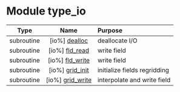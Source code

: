 # Module type_io

| Type | Name | Purpose |
| :--: | :--: | :---------- |
| subroutine | [io%] [dealloc](https://github.com/benjaminmenetrier/bump/tree/master/src/type_io.F90#L60) | deallocate I/O |
| subroutine | [io%] [fld_read](https://github.com/benjaminmenetrier/bump/tree/master/src/type_io.F90#L89) | write field |
| subroutine | [io%] [fld_write](https://github.com/benjaminmenetrier/bump/tree/master/src/type_io.F90#L154) | write field |
| subroutine | [io%] [grid_init](https://github.com/benjaminmenetrier/bump/tree/master/src/type_io.F90#L328) | initialize fields regridding |
| subroutine | [io%] [grid_write](https://github.com/benjaminmenetrier/bump/tree/master/src/type_io.F90#L563) | interpolate and write field |
